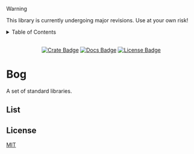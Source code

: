 
> [!WARNING]
> This library is currently undergoing major revisions. Use at your own risk!

<details>
<summary>Table of Contents</summary>

- [Bog](#bog)
  - [List](#list)
  - [License](#license)

</details>

<!-- cargo-rdme start -->

<div align="center">

<br>[![Crate Badge]][Crate] [![Docs Badge]][Docs] [![License Badge]](./LICENSE)

</div>

# Bog

A set of standard libraries.

## List

## License

[MIT](./LICENSE)

[Crate]: https://crates.io/crates/bog
[Crate Badge]: https://img.shields.io/crates/v/bog?logo=rust&style=flat-square&logoColor=E05D44&color=E05D44
[Docs Badge]: https://img.shields.io/docsrs/bog?logo=rust&style=flat-square&logoColor=E05D44
[Docs]: https://docs.rs/bog
[License Badge]: https://img.shields.io/crates/l/bog?style=flat-square&color=1370D3

